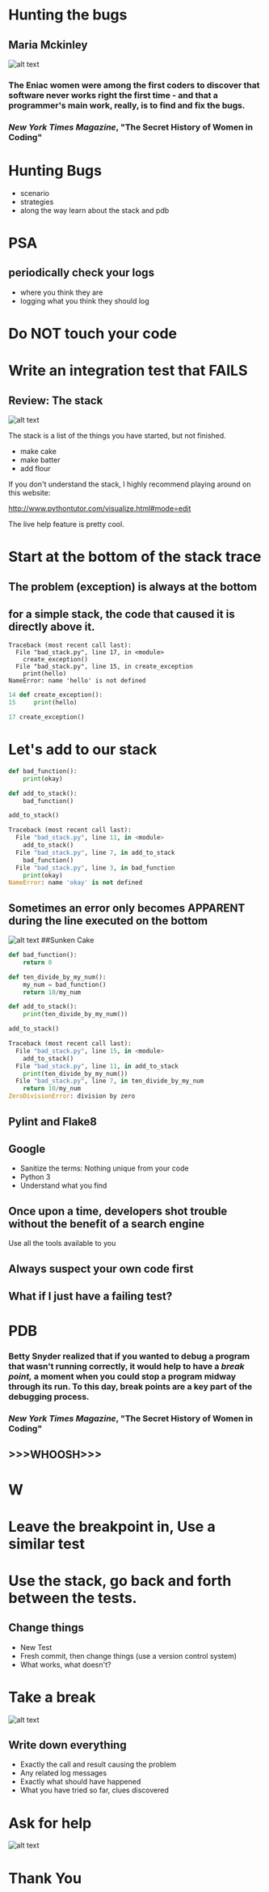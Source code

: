 # Hunting the bugs

## Maria Mckinley




![alt text](assets/Emperor_Gum_Moth.jpg "https://en.wikipedia.org/wiki/Moth#/media/File:Emperor_Gum_Moth.jpg")



 
### The Eniac women were among the first coders to discover that software never works right the first time - and that a programmer's main work, really, is to find and fix the bugs. 
### *New York Times Magazine*, "The Secret History of Women in Coding"




# Hunting Bugs
* scenario
* strategies
* along the way learn about the stack and pdb




# PSA
## periodically check your logs
* where you think they are
* logging what you think they should log




# Do NOT touch your code




# Write an integration test that FAILS




## Review: The stack
![alt text](assets/layer_cake.jpg "https://www.bettycrocker.com/recipes/rainbow-layer-cake-with-rainbow-chip-frosting/6404997b-a255-4942-afd6-b4e6696db70f")




The stack is a list of the things you have started, but not finished.

* make cake <!-- .element: class="fragment" data-fragment-index="3" -->
* make batter <!-- .element: class="fragment" data-fragment-index="2" -->
* add flour <!-- .element: class="fragment" data-fragment-index="1" -->




If you don't understand the stack, I highly recommend playing around on this website:

http://www.pythontutor.com/visualize.html#mode=edit

The live help feature is pretty cool.




# Start at the bottom of the stack trace




## The problem (exception) is always at the bottom
## for a simple stack,  the code that caused it is directly above it.




```
Traceback (most recent call last):
  File "bad_stack.py", line 17, in <module>
    create_exception()
  File "bad_stack.py", line 15, in create_exception
    print(hello)
NameError: name 'hello' is not defined
```



````python
14 def create_exception():
15     print(hello)

17 create_exception()
````




# Let's add to our stack




```python
def bad_function():
    print(okay)

def add_to_stack():
    bad_function()

add_to_stack()
```




```python
Traceback (most recent call last):
  File "bad_stack.py", line 11, in <module>
    add_to_stack()
  File "bad_stack.py", line 7, in add_to_stack
    bad_function()
  File "bad_stack.py", line 3, in bad_function
    print(okay)
NameError: name 'okay' is not defined
```




## Sometimes an error only becomes APPARENT during the line executed on the bottom




![alt text](assets/sunken-cake-veronica-tang_grande.jpg "https://www.angesdesucre.com/blogs/anges-de-sucre/why-wont-my-cake-rise")
##Sunken Cake




```python
def bad_function():
    return 0

def ten_divide_by_my_num():
    my_num = bad_function()
    return 10/my_num

def add_to_stack():
    print(ten_divide_by_my_num())

add_to_stack()
```




```python
Traceback (most recent call last):
  File "bad_stack.py", line 15, in <module>
    add_to_stack()
  File "bad_stack.py", line 11, in add_to_stack
    print(ten_divide_by_my_num())
  File "bad_stack.py", line 7, in ten_divide_by_my_num
    return 10/my_num
ZeroDivisionError: division by zero
```



## Pylint and Flake8




## Google
* Sanitize the terms: Nothing unique from your code
* Python 3
* Understand what you find




## Once upon a time, developers shot trouble without the benefit of a search engine
Use all the tools available to you




## Always suspect your own code first




## What if I just have a failing test?




# PDB




### Betty Snyder realized that if you wanted to debug a program that wasn't running correctly, it would help to have a *break point,* a moment when you could stop a program midway through its run. To this day, break points are a key part of the debugging process. 
### *New York Times Magazine*, "The Secret History of Women in Coding"




## >>>WHOOSH>>>




# W




# Leave the breakpoint in, Use a similar test




# Use the stack, go back and forth between the tests.




## Change things
* New Test
* Fresh commit, then change things (use a version control system)
* What works, what doesn't?




# Take a break
![alt text](assets/break.jpg "Costa Rica 2016")




## Write down everything
* Exactly the call and result causing the problem
* Any related log messages
* Exactly what should have happened
* What you have tried so far, clues discovered




# Ask for help
![alt text](assets/batphone.jpg "https://www.millionaireplayboy.com/toys/batphone.php")




# Thank You
